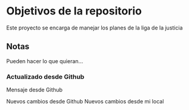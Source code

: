 # Objetivos de la repositorio

Este proyecto se encarga de manejar los planes de la liga de la justicia


## Notas
Pueden hacer lo que quieran...


### Actualizado desde Github
Mensaje desde Github

Nuevos cambios desde Github
Nuevos cambios desde mi local
